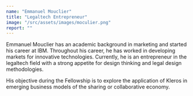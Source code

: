 ```yaml
---
name: "Emmanuel Mouclier"
title: "Legaltech Entrepreneur"
image: "/src/assets/images/moculier.png"
report: ""
---
```


Emmanuel Mouclier has an academic background in marketing and started his career at IBM. Throughout his career, he has worked in developing markets for innovative technologies. Currently, he is an entrepreneur in the legaltech field with a strong appetite for design thinking and legal design methodologies.

His objective during the Fellowship is to explore the application of Kleros in emerging business models of the sharing or collaborative economy.
